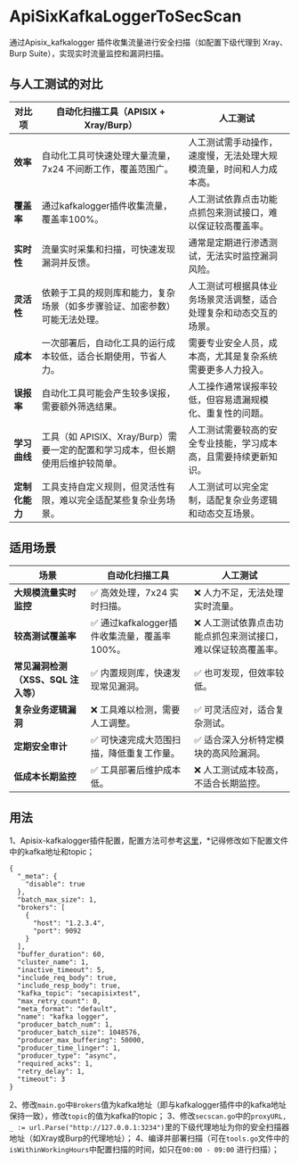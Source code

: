 # ApiSixKafkaLoggerToSecScan
通过Apisix_kafkalogger 插件收集流量进行安全扫描（如配置下级代理到 Xray、Burp Suite），实现实时流量监控和漏洞扫描。
## 与人工测试的对比

| **对比项**             | **自动化扫描工具（APISIX + Xray/Burp）**                                      | **人工测试**                                                                 |
|------------------------|----------------------------------------------------------------------------|-----------------------------------------------------------------------------|
| **效率**               | 自动化工具可快速处理大量流量，7x24 不间断工作，覆盖范围广。                          | 人工测试需手动操作，速度慢，无法处理大规模流量，时间和人力成本高。                                     |
| **覆盖率**            | 通过kafkalogger插件收集流量，覆盖率100%。          | 人工测试依靠点击功能点抓包来测试接口，难以保证较高覆盖率。                                  |
| **实时性**             | 流量实时采集和扫描，可快速发现漏洞并反馈。                                       | 通常是定期进行渗透测试，无法实时监控漏洞风险。                                                   |
| **灵活性**             | 依赖于工具的规则库和能力，复杂场景（如多步骤验证、加密参数）可能无法处理。                  | 人工测试可根据具体业务场景灵活调整，适合处理复杂和动态交互的场景。                                   |
| **成本**               | 一次部署后，自动化工具的运行成本较低，适合长期使用，节省人力。                           | 需要专业安全人员，成本高，尤其是复杂系统需要更多人力投入。                                      |
| **误报率**             | 自动化工具可能会产生较多误报，需要额外筛选结果。                                      | 人工操作通常误报率较低，但容易遗漏规模化、重复性的问题。                                         |
| **学习曲线**            | 工具（如 APISIX、Xray/Burp）需要一定的配置和学习成本，但长期使用后维护较简单。                | 人工测试需要较高的安全专业技能，学习成本高，且需要持续更新知识。                                     |
| **定制化能力**          | 工具支持自定义规则，但灵活性有限，难以完全适配某些复杂业务场景。                          | 人工测试可以完全定制，适配复杂业务逻辑和动态交互场景。                                           |
## 适用场景
| **场景**                   | **自动化扫描工具**                  | **人工测试**                    |
|----------------------------|------------------------------------|---------------------------------|
| **大规模流量实时监控**         | ✅ 高效处理，7x24 实时扫描。            | ❌ 人力不足，无法处理实时流量。       |
| **较高测试覆盖率**         | ✅ 通过kafkalogger插件收集流量，覆盖率100%。           | ❌ 人工测试依靠点击功能点抓包来测试接口，难以保证较高覆盖率。      |
| **常见漏洞检测（XSS、SQL 注入等）** | ✅ 内置规则库，快速发现常见漏洞。         | ✅ 也可发现，但效率较低。             |
| **复杂业务逻辑漏洞**            | ❌ 工具难以检测，需要人工调整。            | ✅ 可灵活应对，适合复杂测试。         |
| **定期安全审计**              | ✅ 可快速完成大范围扫描，降低重复工作量。     | ✅ 适合深入分析特定模块的高风险漏洞。 |
| **低成本长期监控**            | ✅ 工具部署后维护成本低。                 | ❌ 人工测试成本较高，不适合长期监控。  |

## 用法
1、Apisix-kafkalogger插件配置，配置方法可参考[这里](https://blog.csdn.net/weixin_45945976/article/details/139123020?spm=1001.2014.3001.5501)，*记得修改如下配置文件中的kafka地址和topic；
```
{
  "_meta": {
    "disable": true
  },
  "batch_max_size": 1,
  "brokers": [
    {
      "host": "1.2.3.4",
      "port": 9092
    }
  ],
  "buffer_duration": 60,
  "cluster_name": 1,
  "inactive_timeout": 5,
  "include_req_body": true,
  "include_resp_body": true,
  "kafka_topic": "secapisixtest",
  "max_retry_count": 0,
  "meta_format": "default",
  "name": "kafka logger",
  "producer_batch_num": 1,
  "producer_batch_size": 1048576,
  "producer_max_buffering": 50000,
  "producer_time_linger": 1,
  "producer_type": "async",
  "required_acks": 1,
  "retry_delay": 1,
  "timeout": 3
}

```
2、修改`main.go`中`Brokers`值为kafka地址（即与kafkalogger插件中的kafka地址保持一致），修改`topic`的值为kafka的topic；
3、修改`secscan.go`中的`proxyURL, _ := url.Parse("http://127.0.0.1:3234")`里的下级代理地址为你的安全扫描器地址（如Xray或Burp的代理地址）；
4、编译并部署扫描（可在`tools.go`文件中的`isWithinWorkingHours`中配置扫描的时间，如只在`00:00 - 09:00` 进行扫描）；
